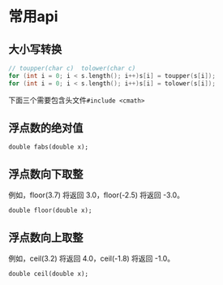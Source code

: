 # 常用api

## 大小写转换

```cpp
// toupper(char c)  tolower(char c)
for (int i = 0; i < s.length(); i++)s[i] = toupper(s[i]);
for (int i = 0; i < s.length(); i++)s[i] = tolower(s[i]);
```






下面三个需要包含头文件`#include <cmath>`

## 浮点数的绝对值 

`double fabs(double x);`

## 浮点数向下取整
例如，floor(3.7) 将返回 3.0，floor(-2.5) 将返回 -3.0。

`double floor(double x);`

## 浮点数向上取整
例如，ceil(3.2) 将返回 4.0，ceil(-1.8) 将返回 -1.0。

`double ceil(double x);`
